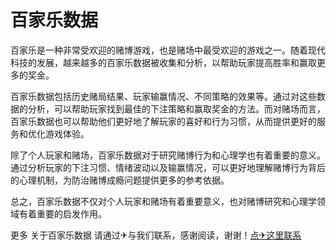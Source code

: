 # 百家乐数据

百家乐是一种非常受欢迎的赌博游戏，也是赌场中最受欢迎的游戏之一。随着现代科技的发展，越来越多的百家乐数据被收集和分析，以帮助玩家提高胜率和赢取更多的奖金。

百家乐数据包括历史赌局结果、玩家输赢情况、不同策略的效果等。通过对这些数据的分析，可以帮助玩家找到最佳的下注策略和赢取奖金的方法。而对赌场而言，百家乐数据也可以帮助他们更好地了解玩家的喜好和行为习惯，从而提供更好的服务和优化游戏体验。

除了个人玩家和赌场，百家乐数据对于研究赌博行为和心理学也有着重要的意义。通过分析玩家的下注习惯、情绪波动以及输赢情况，可以更好地理解赌博行为背后的心理机制，为防治赌博成瘾问题提供更多的参考依据。

总之，百家乐数据不仅对个人玩家和赌场有着重要意义，也对赌博研究和心理学领域有着重要的启发作用。

更多 关于百家乐数据 请通过✈与我们联系，感谢阅读，谢谢！[点✈这里联系](https://sim.k02.cc)